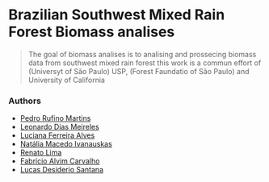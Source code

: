
# Brazilian Southwest Mixed Rain Forest Biomass analises

<!-- badges: start -->

> The goal of biomass analises is to analising and prossecing biomass data from southwest mixed rain forest
> this work is a commun effort of (Universyt of São Paulo) USP, (Forest Faundatio of São Paulo) and University of California

### Authors
* [Pedro Rufino Martins](https://orcid.org/0000-0001-7852-1410) 
* [Leonardo Dias Meireles](https://orcid.org/0000-0001-5723-0593)
* [Luciana Ferreira Alves](https://orcid.org/0000-0002-8944-1851)
* [Natália Macedo Ivanauskas](https://search.scielo.org/?lang=en&q=au:IVANAUSKAS,+NATALIA+MACEDO)
* [Renato Lima]()
* [Fabrício Alvim Carvalho](https://orcid.org/0000-0001-7301-9448)
* [Lucas Desiderio Santana]() 

<!-- badges: end -->

   

